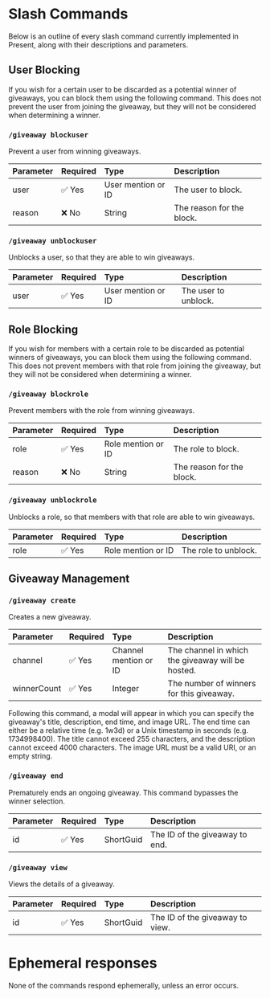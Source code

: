 # Slash Commands

Below is an outline of every slash command currently implemented in Present, along with their descriptions and parameters.

## User Blocking

If you wish for a certain user to be discarded as a potential winner of giveaways, you can block them using the following command.
This does not prevent the user from joining the giveaway, but they will not be considered when determining a winner.

### `/giveaway blockuser`

Prevent a user from winning giveaways.

| Parameter | Required | Type               | Description               |
|:----------|:---------|:-------------------|:--------------------------|
| user      | ✅ Yes    | User mention or ID | The user to block.        |
| reason    | ❌ No     | String             | The reason for the block. |

### `/giveaway unblockuser`

Unblocks a user, so that they are able to win giveaways.

| Parameter | Required | Type               | Description          |
|:----------|:---------|:-------------------|:---------------------|
| user      | ✅ Yes    | User mention or ID | The user to unblock. |

## Role Blocking

If you wish for members with a certain role to be discarded as potential winners of giveaways, you can block them using the
following command.
This does not prevent members with that role from joining the giveaway, but they will not be considered when determining a winner.

### `/giveaway blockrole`

Prevent members with the role from winning giveaways.

| Parameter | Required | Type               | Description               |
|:----------|:---------|:-------------------|:--------------------------|
| role      | ✅ Yes    | Role mention or ID | The role to block.        |
| reason    | ❌ No     | String             | The reason for the block. |

### `/giveaway unblockrole`

Unblocks a role, so that members with that role are able to win giveaways.

| Parameter | Required | Type               | Description          |
|:----------|:---------|:-------------------|:---------------------|
| role      | ✅ Yes    | Role mention or ID | The role to unblock. |

## Giveaway Management

### `/giveaway create`

Creates a new giveaway.

| Parameter   | Required | Type                  | Description                                       |
|:------------|:---------|:----------------------|:--------------------------------------------------|
| channel     | ✅ Yes    | Channel mention or ID | The channel in which the giveaway will be hosted. |
| winnerCount | ✅ Yes    | Integer               | The number of winners for this giveaway.          |

Following this command, a modal will appear in which you can specify the giveaway's title, description, end time, and image URL.
The end time can either be a relative time (e.g. 1w3d) or a Unix timestamp in seconds (e.g. 1734998400).
The title cannot exceed 255 characters, and the description cannot exceed 4000 characters.
The image URL must be a valid URI, or an empty string.

### `/giveaway end`

Prematurely ends an ongoing giveaway. This command bypasses the winner selection.

| Parameter | Required | Type      | Description                    |
|:----------|:---------|:----------|:-------------------------------|
| id        | ✅ Yes    | ShortGuid | The ID of the giveaway to end. |

### `/giveaway view`

Views the details of a giveaway.

| Parameter | Required | Type      | Description                     |
|:----------|:---------|:----------|:--------------------------------|
| id        | ✅ Yes    | ShortGuid | The ID of the giveaway to view. |

# Ephemeral responses

None of the commands respond ephemerally, unless an error occurs.
